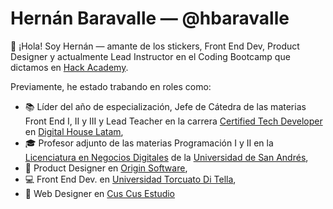 # Hernán Baravalle — @hbaravalle
👋 ¡Hola! Soy Hernán — amante de los stickers, Front End Dev, Product Designer y actualmente Lead Instructor en el Coding Bootcamp que dictamos en [Hack Academy](https://ha.dev).

Previamente, he estado trabando en roles como:
- 📚 Líder del año de especialización, Jefe de Cátedra de las materias Front End I, II y III y Lead Teacher en la carrera [Certified Tech Developer](https://www.digitalhouse.com/ar/landing/descarga-de-programa-certified-tech-developer) en [Digital House Latam](https://www.digitalhouse.com/),
- 🎓 Profesor adjunto de las materias Programación I y II en la [Licenciatura en Negocios Digitales](https://udesa.edu.ar/escuela-de-negocios/licenciatura-en-negocios-digitales) de la [Universidad de San Andrés](https://udesa.edu.ar/),
- 📝 Product Designer en [Origin Software](https://www.originsw.com/),
- 💻 Front End Dev. en [Universidad Torcuato Di Tella](https://www.utdt.edu/),
- 🎨 Web Designer en [Cus Cus Estudio](http://cuscusdesign.com.ar/)
